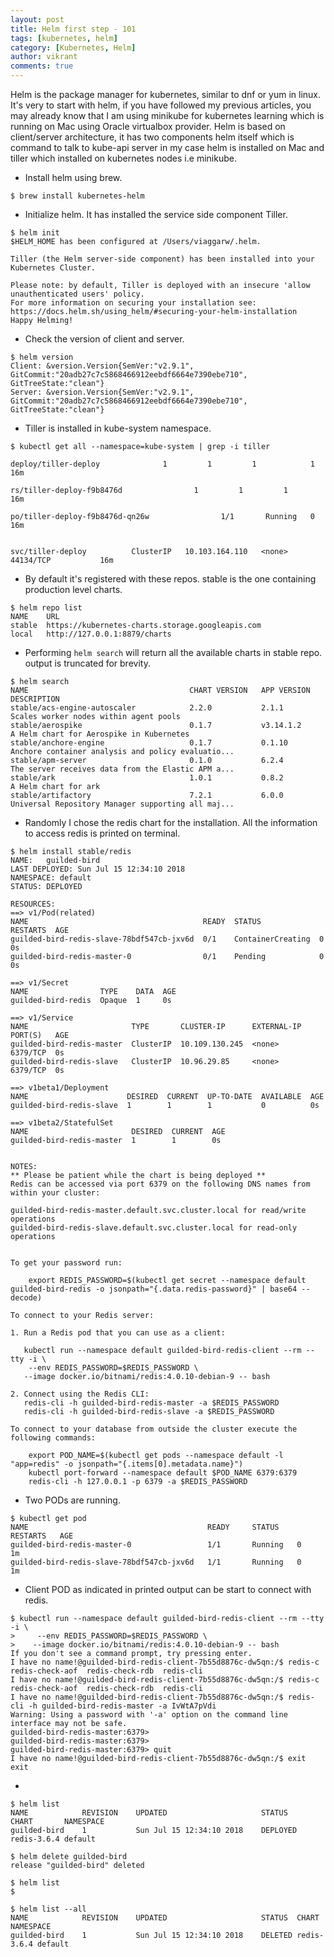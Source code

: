 ```yaml
---
layout: post
title: Helm first step - 101
tags: [kubernetes, helm]
category: [Kubernetes, Helm]
author: vikrant
comments: true
---
```



Helm is the package manager for kubernetes, similar to dnf or yum in linux. It's very to start with helm, if you have followed my previous articles, you may already know that I am using minikube for kubernetes learning which is running on Mac using Oracle virtualbox provider. Helm is based on client/server architecture, it has two components helm itself which is command to talk to kube-api server in my case helm is installed on Mac and tiller which installed on kubernetes nodes i.e minikube. 

- Install helm using brew.

~~~
$ brew install kubernetes-helm
~~~

- Initialize helm. It has installed the service side component Tiller. 

~~~
$ helm init
$HELM_HOME has been configured at /Users/viaggarw/.helm.

Tiller (the Helm server-side component) has been installed into your Kubernetes Cluster.

Please note: by default, Tiller is deployed with an insecure 'allow unauthenticated users' policy.
For more information on securing your installation see: https://docs.helm.sh/using_helm/#securing-your-helm-installation
Happy Helming!
~~~

- Check the version of client and server.

~~~
$ helm version
Client: &version.Version{SemVer:"v2.9.1", GitCommit:"20adb27c7c5868466912eebdf6664e7390ebe710", GitTreeState:"clean"}
Server: &version.Version{SemVer:"v2.9.1", GitCommit:"20adb27c7c5868466912eebdf6664e7390ebe710", GitTreeState:"clean"}
~~~

- Tiller is installed in kube-system namespace. 

~~~
$ kubectl get all --namespace=kube-system | grep -i tiller

deploy/tiller-deploy              1         1         1            1           16m

rs/tiller-deploy-f9b8476d                1         1         1         16m

po/tiller-deploy-f9b8476d-qn26w                1/1       Running   0          16m


svc/tiller-deploy          ClusterIP   10.103.164.110   <none>        44134/TCP           16m
~~~

- By default it's registered with these repos. stable is the one containing production level charts. 

~~~
$ helm repo list
NAME  	URL
stable	https://kubernetes-charts.storage.googleapis.com
local 	http://127.0.0.1:8879/charts
~~~

- Performing `helm search` will return all the available charts in stable repo. output is truncated for brevity.

~~~
$ helm search
NAME                                 	CHART VERSION	APP VERSION                 	DESCRIPTION
stable/acs-engine-autoscaler         	2.2.0        	2.1.1                       	Scales worker nodes within agent pools
stable/aerospike                     	0.1.7        	v3.14.1.2                   	A Helm chart for Aerospike in Kubernetes
stable/anchore-engine                	0.1.7        	0.1.10                      	Anchore container analysis and policy evaluatio...
stable/apm-server                    	0.1.0        	6.2.4                       	The server receives data from the Elastic APM a...
stable/ark                           	1.0.1        	0.8.2                       	A Helm chart for ark
stable/artifactory                   	7.2.1        	6.0.0                       	Universal Repository Manager supporting all maj...
~~~

- Randomly I chose the redis chart for the installation. All the information to access redis is printed on terminal. 

~~~
$ helm install stable/redis
NAME:   guilded-bird
LAST DEPLOYED: Sun Jul 15 12:34:10 2018
NAMESPACE: default
STATUS: DEPLOYED

RESOURCES:
==> v1/Pod(related)
NAME                                       READY  STATUS             RESTARTS  AGE
guilded-bird-redis-slave-78bdf547cb-jxv6d  0/1    ContainerCreating  0         0s
guilded-bird-redis-master-0                0/1    Pending            0         0s

==> v1/Secret
NAME                TYPE    DATA  AGE
guilded-bird-redis  Opaque  1     0s

==> v1/Service
NAME                       TYPE       CLUSTER-IP      EXTERNAL-IP  PORT(S)   AGE
guilded-bird-redis-master  ClusterIP  10.109.130.245  <none>       6379/TCP  0s
guilded-bird-redis-slave   ClusterIP  10.96.29.85     <none>       6379/TCP  0s

==> v1beta1/Deployment
NAME                      DESIRED  CURRENT  UP-TO-DATE  AVAILABLE  AGE
guilded-bird-redis-slave  1        1        1           0          0s

==> v1beta2/StatefulSet
NAME                       DESIRED  CURRENT  AGE
guilded-bird-redis-master  1        1        0s


NOTES:
** Please be patient while the chart is being deployed **
Redis can be accessed via port 6379 on the following DNS names from within your cluster:

guilded-bird-redis-master.default.svc.cluster.local for read/write operations
guilded-bird-redis-slave.default.svc.cluster.local for read-only operations


To get your password run:

    export REDIS_PASSWORD=$(kubectl get secret --namespace default guilded-bird-redis -o jsonpath="{.data.redis-password}" | base64 --decode)

To connect to your Redis server:

1. Run a Redis pod that you can use as a client:

   kubectl run --namespace default guilded-bird-redis-client --rm --tty -i \
    --env REDIS_PASSWORD=$REDIS_PASSWORD \
   --image docker.io/bitnami/redis:4.0.10-debian-9 -- bash

2. Connect using the Redis CLI:
   redis-cli -h guilded-bird-redis-master -a $REDIS_PASSWORD
   redis-cli -h guilded-bird-redis-slave -a $REDIS_PASSWORD

To connect to your database from outside the cluster execute the following commands:

    export POD_NAME=$(kubectl get pods --namespace default -l "app=redis" -o jsonpath="{.items[0].metadata.name}")
    kubectl port-forward --namespace default $POD_NAME 6379:6379
    redis-cli -h 127.0.0.1 -p 6379 -a $REDIS_PASSWORD
~~~

- Two PODs are running.

~~~
$ kubectl get pod
NAME                                        READY     STATUS    RESTARTS   AGE
guilded-bird-redis-master-0                 1/1       Running   0          1m
guilded-bird-redis-slave-78bdf547cb-jxv6d   1/1       Running   0          1m
~~~

- Client POD as indicated in printed output can be start to connect with redis.

~~~
$ kubectl run --namespace default guilded-bird-redis-client --rm --tty -i \
>     --env REDIS_PASSWORD=$REDIS_PASSWORD \
>    --image docker.io/bitnami/redis:4.0.10-debian-9 -- bash
If you don't see a command prompt, try pressing enter.
I have no name!@guilded-bird-redis-client-7b55d8876c-dw5qn:/$ redis-c
redis-check-aof  redis-check-rdb  redis-cli
I have no name!@guilded-bird-redis-client-7b55d8876c-dw5qn:/$ redis-c
redis-check-aof  redis-check-rdb  redis-cli
I have no name!@guilded-bird-redis-client-7b55d8876c-dw5qn:/$ redis-cli -h guilded-bird-redis-master -a IvWtA7pVdi
Warning: Using a password with '-a' option on the command line interface may not be safe.
guilded-bird-redis-master:6379>
guilded-bird-redis-master:6379>
guilded-bird-redis-master:6379> quit
I have no name!@guilded-bird-redis-client-7b55d8876c-dw5qn:/$ exit
exit
~~~

- 

~~~
$ helm list
NAME        	REVISION	UPDATED                 	STATUS  	CHART      	NAMESPACE
guilded-bird	1       	Sun Jul 15 12:34:10 2018	DEPLOYED	redis-3.6.4	default

$ helm delete guilded-bird
release "guilded-bird" deleted

$ helm list
$

$ helm list --all
NAME        	REVISION	UPDATED                 	STATUS 	CHART      	NAMESPACE
guilded-bird	1       	Sun Jul 15 12:34:10 2018	DELETED	redis-3.6.4	default
~~~

